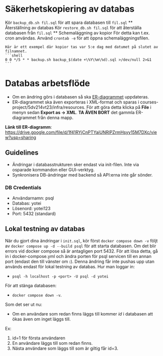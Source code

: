 # Säkerhetskopiering av databas
  Kör `backup_db.sh fil.sql` för att spara databasen till `fil.sql`
** Återställning av databas
	Kör `restore_db.sh fil.sql` för att återställa databasen från `fil.sql`
** Schemaläggning av kopior
	För detta kan t.ex. cron användas.
	Använd `crontab -e` för att öppna schemaläggningsfilen.

	Här är ett exempel där kopior tas var 5:e dag med datumet på slutet av filnamnet.
	```shell
	0 0 */5 * * backup.sh backup_$(date +\%Y\%m\%d).sql >/dev/null 2>&1
	```

# Databas arbetsflöde
- Om en ändring görs i databasen så ska [ER-diagrammet](https://app.diagrams.net/#G1f41RYjCnPTYaiUNRlPZrmHsyy15M7DXc) uppdateras.
- ER-diagrammet ska även exporteras i XML-format och sparas i courses-project/5dv214vt23/infra/resources. För att göra detta klicka på **File** i menyn sedan **Export as -> XML**. **TA ÄVEN BORT** det gammla ER-diagrammet från denna mapp.


**Länk till ER-diagramm**: https://drive.google.com/file/d/1f41RYjCnPTYaiUNRlPZrmHsyy15M7DXc/view?usp=sharing
## Guidelines
- Ändringar i databasstrukturen sker endast via init-filen. Inte via osparade kommandon eller GUI-verktyg.
- Synkronisera DB-ändringar med backend så API:erna inte går sönder.

### DB Credentials
- Användarnamn: psql
- Databas: yotei
- Lösenord: yotei123
- Port: 5432 (standard)

## Lokal testning av databas
När du gjort dina ändringar i `init.sql`, kör först `docker compose down -v` följt av `docker compose up -d --build psql` för att starta databasen. Om det blir errors vid docker compose så är antagligen port 5432. För att lösa detta, gå in i docker-compose.yml och ändra porten för psql servicen till en annan port (endast den till vänster om **:**). Denna ändring får inte pushas upp utan används endast för lokal testning av databas.
Hur man loggar in:
- `psql -h localhost -p <port> -U psql -d yotei`

För att stänga databasen:
- `docker compose down -v`.

Som det ser ut nu:
- Om en användare som redan finns läggs till kommer *id* i databasen att ökas även om inget läggs till.

Ex: 
1. id=1 för första användaren
2. En användare läggs till som redan finns.
3. Nästa användare som läggs till som är giltig får id=3.
